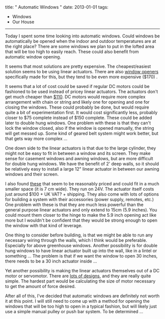 title: " Automatic Windows "
date: 2013-01-01
tags:
- Windows
- Our House
---


Today I spent some time looking into automatic windows. Could windows be automatically be opened when the indoor and outdoor temperatures are at the right place? There are some windows we plan to put in the lofted area that will be too high to easily reach. These could also benefit from automatic window opening.

It seems that most solutions are pretty expensive. The cheapest/easiest solution seems to be using linear actuators. There are also [window openers](http://rollertrol.com/store/en/71-window-openers) specifically made for this, but they tend to be even more expensive ($170) .

It seems that a lot of cost could be saved if regular DC motors could be fashioned to be used instead of pricey linear actuators. The actuators don't get much cheaper than [$110](http://www.robotshop.com/firgelli-automation-9-stroke-150lb-force-linear-actuator.html). DC motors would require more complex arrangement with chain or string and likely one for opening and one for closing the windows. These could probably be done, but would require quite a bit of experimentation first. It would cost significantly less, probably closer to $75 complete instead of $150 complete. These could be added later to double hung windows. One problem with these is that they can't lock the window closed, also if the window is opened manually, the string will get messed up. Some kind of geared belt system might work better, but that gets way more complex ...

One down side to the linear actuators is that due to the large cylinder, they might not be easy to fit in between a window and its screen. They make sense for casement windows and awning windows, but are more difficult for double hung windows. We have the benefit of 2' deep walls, so it should be relatively easy to install a large 12" linear actuator in between our awning windows and their screen.

I also found [these](http://www.window-openers.com/plug/_in/_electric_opener.html) that seem to be reasonably priced and could fit in a much smaller space (it is 7 cm wide). They run on 24V. The actuator itself costs just around $100 + UK VAT? + shipping. They also come with lots of options for building a system with their accessories (power supply, remotes, etc.) One problem with these is that they are much less powerful than the general purpose linear actuators and only extend to 15cm (5.9 inches). You could mount them closer to the hinge to make the 5.9 inch opening act like more but I wouldn't be confident that they would be strong enough to open the window with that kind of leverage.

One thing to consider before building, is that we might be able to run any necessary wiring through the walls, which I think would be preferable. Especially for above greenhouse windows. Another possibility is for double hung windows to have linear actuator built up into the wall, like in a lintel or something ... The problem is that if we want the window to open 30 inches, there needs to be a 30 inch actuator inside ...

Yet another possibility is making the linear actuators themselves out of a DC motor or servomotor. There are [lots of designs](https://www.google.com/search?q=diy+linear+actuator), and they are really quite simple. The hardest part would be calculating the size of motor necessary to get the amount of force desired.

After all of this, I've decided that automatic windows are definitely not worth it at this point.  I will still need to come up with a method for opening the windows that will be too high to open in a typical fashion, but will likely just use a simple manual pulley or push bar system.  To be determined ...


